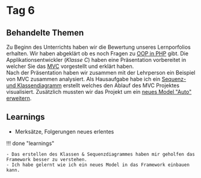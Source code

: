 # Tag 6


## Behandelte Themen
Zu Beginn des Unterrichts haben wir die Bewertung unseres Lernporfolios erhalten. Wir haben abgeklärt ob es noch Fragen zu [OOP in PHP](/php/oop/) gibt. Die Applikationsentwickler (*Klasse C*) haben eine Präsentation vorbereitet in welcher Sie das [MVC](/php/mvc/) vorgestellt und erklärt haben. <br>
Nach der Präsentation haben wir zusammen mit der Lehrperson ein Beispiel von MVC zusammen analysiert. Als Hausaufgabe habe ich ein [Sequenz- und Klassendiagramm](http://localhost:8000/php/mvc_101/#klassendiagramm) erstellt welches den Ablauf des MVC Projektes visualisiert. Zusätzlich mussten wir das Projekt um ein [neues Model "Auto" erweitern](http://localhost:8000/php/mvc_101/#auftrag).

## Learnings
- Merksätze, Folgerungen neues erlentes

!!! done "learnings"

    - Das erstellen des Klassen & Sequenzdiagrammes haben mir geholfen das Framework besser zu verstehen.
    - Ich habe gelernt wie ich ein neues Model in das Framework einbauen kann.